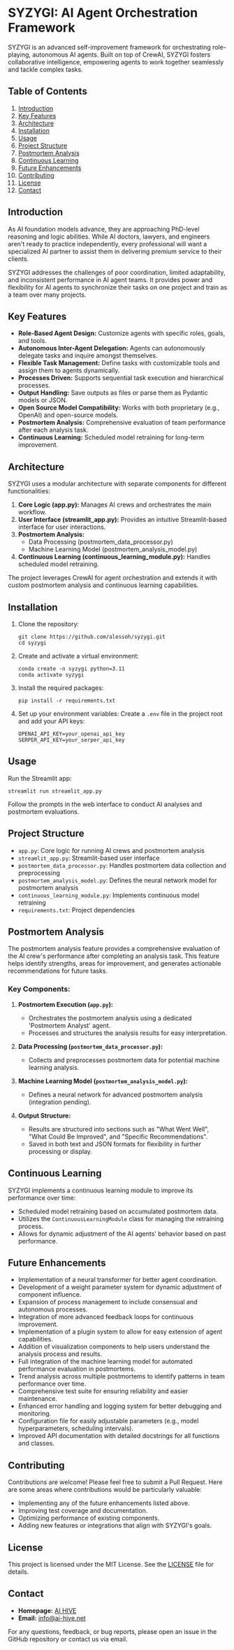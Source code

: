 # SYZYGI: AI Agent Orchestration Framework

SYZYGI is an advanced self-improvement framework for orchestrating role-playing, autonomous AI agents. Built on top of CrewAI, SYZYGI fosters collaborative intelligence, empowering agents to work together seamlessly and tackle complex tasks.

## Table of Contents
1. [Introduction](#introduction)
2. [Key Features](#key-features)
3. [Architecture](#architecture)
4. [Installation](#installation)
5. [Usage](#usage)
6. [Project Structure](#project-structure)
7. [Postmortem Analysis](#postmortem-analysis)
8. [Continuous Learning](#continuous-learning)
9. [Future Enhancements](#future-enhancements)
10. [Contributing](#contributing)
11. [License](#license)
12. [Contact](#contact)

## Introduction

As AI foundation models advance, they are approaching PhD-level reasoning and logic abilities. While AI doctors, lawyers, and engineers aren't ready to practice independently, every professional will want a specialized AI partner to assist them in delivering premium service to their clients.

SYZYGI addresses the challenges of poor coordination, limited adaptability, and inconsistent performance in AI agent teams. It provides power and flexibility for AI agents to synchronize their tasks on one project and train as a team over many projects.

## Key Features

- **Role-Based Agent Design:** Customize agents with specific roles, goals, and tools.
- **Autonomous Inter-Agent Delegation:** Agents can autonomously delegate tasks and inquire amongst themselves.
- **Flexible Task Management:** Define tasks with customizable tools and assign them to agents dynamically.
- **Processes Driven:** Supports sequential task execution and hierarchical processes.
- **Output Handling:** Save outputs as files or parse them as Pydantic models or JSON.
- **Open Source Model Compatibility:** Works with both proprietary (e.g., OpenAI) and open-source models.
- **Postmortem Analysis:** Comprehensive evaluation of team performance after each analysis task.
- **Continuous Learning:** Scheduled model retraining for long-term improvement.

## Architecture

SYZYGI uses a modular architecture with separate components for different functionalities:

1. **Core Logic (app.py):** Manages AI crews and orchestrates the main workflow.
2. **User Interface (streamlit_app.py):** Provides an intuitive Streamlit-based interface for user interactions.
3. **Postmortem Analysis:**
   - Data Processing (postmortem_data_processor.py)
   - Machine Learning Model (postmortem_analysis_model.py)
4. **Continuous Learning (continuous_learning_module.py):** Handles scheduled model retraining.

The project leverages CrewAI for agent orchestration and extends it with custom postmortem analysis and continuous learning capabilities.

## Installation

1. Clone the repository:
   ```
   git clone https://github.com/alessoh/syzygi.git
   cd syzygi
   ```

2. Create and activate a virtual environment:
   ```
   conda create -n syzygi python=3.11
   conda activate syzygi
   ```

3. Install the required packages:
   ```
   pip install -r requirements.txt
   ```

4. Set up your environment variables:
   Create a `.env` file in the project root and add your API keys:
   ```
   OPENAI_API_KEY=your_openai_api_key
   SERPER_API_KEY=your_serper_api_key
   ```

## Usage

Run the Streamlit app:
```
streamlit run streamlit_app.py
```

Follow the prompts in the web interface to conduct AI analyses and postmortem evaluations.

## Project Structure

- `app.py`: Core logic for running AI crews and postmortem analysis
- `streamlit_app.py`: Streamlit-based user interface
- `postmortem_data_processor.py`: Handles postmortem data collection and preprocessing
- `postmortem_analysis_model.py`: Defines the neural network model for postmortem analysis
- `continuous_learning_module.py`: Implements continuous model retraining
- `requirements.txt`: Project dependencies

## Postmortem Analysis

The postmortem analysis feature provides a comprehensive evaluation of the AI crew's performance after completing an analysis task. This feature helps identify strengths, areas for improvement, and generates actionable recommendations for future tasks.

### Key Components:

1. **Postmortem Execution (`app.py`):**
   - Orchestrates the postmortem analysis using a dedicated 'Postmortem Analyst' agent.
   - Processes and structures the analysis results for easy interpretation.

2. **Data Processing (`postmortem_data_processor.py`):**
   - Collects and preprocesses postmortem data for potential machine learning analysis.

3. **Machine Learning Model (`postmortem_analysis_model.py`):**
   - Defines a neural network for advanced postmortem analysis (integration pending).

4. **Output Structure:**
   - Results are structured into sections such as "What Went Well", "What Could Be Improved", and "Specific Recommendations".
   - Saved in both text and JSON formats for flexibility in further processing or display.

## Continuous Learning

SYZYGI implements a continuous learning module to improve its performance over time:

- Scheduled model retraining based on accumulated postmortem data.
- Utilizes the `ContinuousLearningModule` class for managing the retraining process.
- Allows for dynamic adjustment of the AI agents' behavior based on past performance.

## Future Enhancements

- Implementation of a neural transformer for better agent coordination.
- Development of a weight parameter system for dynamic adjustment of component influence.
- Expansion of process management to include consensual and autonomous processes.
- Integration of more advanced feedback loops for continuous improvement.
- Implementation of a plugin system to allow for easy extension of agent capabilities.
- Addition of visualization components to help users understand the analysis process and results.
- Full integration of the machine learning model for automated performance evaluation in postmortems.
- Trend analysis across multiple postmortems to identify patterns in team performance over time.
- Comprehensive test suite for ensuring reliability and easier maintenance.
- Enhanced error handling and logging system for better debugging and monitoring.
- Configuration file for easily adjustable parameters (e.g., model hyperparameters, scheduling intervals).
- Improved API documentation with detailed docstrings for all functions and classes.

## Contributing

Contributions are welcome! Please feel free to submit a Pull Request. Here are some areas where contributions would be particularly valuable:

- Implementing any of the future enhancements listed above.
- Improving test coverage and documentation.
- Optimizing performance of existing components.
- Adding new features or integrations that align with SYZYGI's goals.

## License

This project is licensed under the MIT License. See the [LICENSE](LICENSE) file for details.

## Contact

- **Homepage:** [AI HIVE](https://www.ai-hive.net/syzygi)
- **Email:** info@ai-hive.net

For any questions, feedback, or bug reports, please open an issue in the GitHub repository or contact us via email.